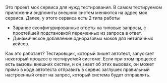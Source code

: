 Это проект мок сервиса для нужд тестирования.
В самом тестируемом приложении эндпоинты внешних систем меняются на адрес мок сервиса.
Далее, у этого сервиса есть 2 типа работы
- Заранее сконфигурированные ответы на типовые запросы, с простейшей подстановкой переменных из запроса в ответ.
- Динамическое добавление одноразовых моков для нетипичных кейсов.

Как это работает? Тестировщик, который пишет автотест, запускает некоторый процесс в тестируемой системе. Если при этом процессе есть вызовы внешних систем, и он знает об этих вызовах,
он может прямо в коде автотеста отправить в сервис заглушек правильный настроенный ответ на запрос, который система будет отправлять.

